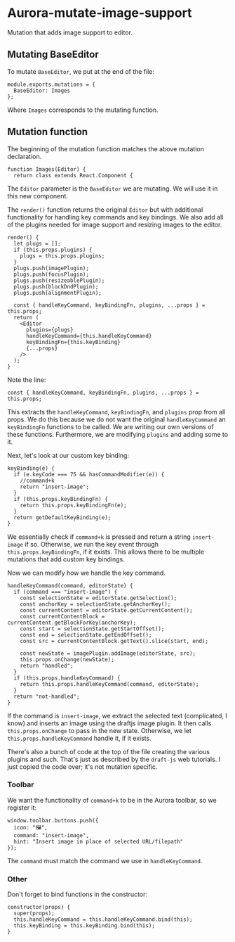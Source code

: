 # Aurora-mutate-image-support
Mutation that adds image support to editor.

## Mutating BaseEditor
To mutate `BaseEditor`, we put at the end of the file:
```
module.exports.mutations = {
  BaseEditor: Images
};
```
Where `Images` corresponds to the mutating function.

## Mutation function
The beginning of the mutation function matches the above mutation declaration.
```
function Images(Editor) {
  return class extends React.Component {
```
The `Editor` parameter is the `BaseEditor` we are mutating. We will use it in this new component.

The `render()` function returns the original `Editor` but with additional functionality
for handling key commands and key bindings. We also add all of the plugins needed
for image support and resizing images to the editor.
```
render() {
  let plugs = [];
  if (this.props.plugins) {
    plugs = this.props.plugins;
  }
  plugs.push(imagePlugin);
  plugs.push(focusPlugin);
  plugs.push(resizeablePlugin);
  plugs.push(blockDndPlugin);
  plugs.push(alignmentPlugin);

  const { handleKeyCommand, keyBindingFn, plugins, ...props } = this.props;
  return (
    <Editor
      plugins={plugs}
      handleKeyCommand={this.handleKeyCommand}
      keyBindingFn={this.keyBinding}
      {...props}
    />
  );
}
```
Note the line:
```
const { handleKeyCommand, keyBindingFn, plugins, ...props } = this.props;
```
This extracts the `handleKeyCommand`, `keyBindingFn`, and `plugins` prop from all props.
We do this because we do not want the original `handleKeyCommand` an `keyBindingFn` functions to be called.
We are writing our own versions of these functions. Furthermore, we are modifying
`plugins` and adding some to it.

Next, let's look at our custom key binding:
```
keyBinding(e) {
  if (e.keyCode === 75 && hasCommandModifier(e)) {
    //command+k
    return "insert-image";
  }
  if (this.props.keyBindingFn) {
    return this.props.keyBindingFn(e);
  }
  return getDefaultKeyBinding(e);
}
```
We essentially check if `command+k` is pressed and return a string `insert-image` if so.
Otherwise, we run the key event through `this.props.keyBindingFn`, if it exists.
This allows there to be multiple mutations that add custom key bindings.

Now we can modify how we handle the key command.
```
handleKeyCommand(command, editorState) {
  if (command === "insert-image") {
    const selectionState = editorState.getSelection();
    const anchorKey = selectionState.getAnchorKey();
    const currentContent = editorState.getCurrentContent();
    const currentContentBlock = currentContent.getBlockForKey(anchorKey);
    const start = selectionState.getStartOffset();
    const end = selectionState.getEndOffset();
    const src = currentContentBlock.getText().slice(start, end);

    const newState = imagePlugin.addImage(editorState, src);
    this.props.onChange(newState);
    return "handled";
  }
  if (this.props.handleKeyCommand) {
    return this.props.handleKeyCommand(command, editorState);
  }
  return "not-handled";
}
```
If the command is `insert-image`, we extract the selected text (complicated, I know) and inserts an image
using the draftjs image plugin. It then calls `this.props.onChange` to pass in the new state.
Otherwise, we let `this.props.handleKeyCommand` handle it, if it exists.

There's also a bunch of code at the top of the file creating the various plugins and such.
That's just as described by the `draft-js` web tutorials. I just copied the code over; it's
not mutation specific.

### Toolbar
We want the functionality of `command+k` to be in the Aurora toolbar, so we register it:
```
window.toolbar.buttons.push({
  icon: "🖼️",
  command: "insert-image",
  hint: "Insert image in place of selected URL/filepath"
});
```
The `command` must match the command we use in `handleKeyCommand`.


### Other
Don't forget to bind functions in the constructor:
```
constructor(props) {
  super(props);
  this.handleKeyCommand = this.handleKeyCommand.bind(this);
  this.keyBinding = this.keyBinding.bind(this);
}
```
